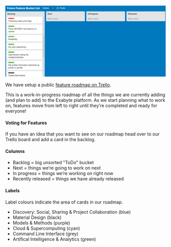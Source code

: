 ![Exabyte Registration Form](../images/TrelloBoard.png "TrelloBoard")

We have setup a public [feature roadmap on Trello](https://trello.com/b/89eLrRW0/future-feature-bucket-list).

This is a work-in-progress roadmap of all the things we are currently adding (and plan to add) to the Exabyte platform. As we start planning what to work on, features move from left to right until they’re completed and ready for everyone!

#### Voting for Features
If you have an idea that you want to see on our roadmap head over to our Trello board and add a card in the backlog.

#### Columns
+ Backlog = big unsorted "ToDo" bucket
+ Next = things we’re going to work on next
+ In progress = things we’re working on right now
+ Recently released = things we have already released

#### Labels
Label colours indicate the area of cards in our roadmap.

+ Discovery: Social, Sharing & Project Collaboration (blue)
+ Material Design (black)
+ Models & Methods (purple)
+ Cloud & Supercomputing (cyan)
+ Command Line Interface (grey)
+ Artifical Intelligence & Analytics (green)
